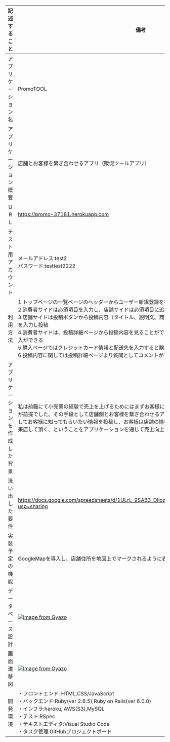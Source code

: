 | 記述すること                   | 備考                                                                                                                                                                                                                                                                                                                                                                                                                                                                                                                             | 
| ------------------------------ | -------------------------------------------------------------------------------------------------------------------------------------------------------------------------------------------------------------------------------------------------------------------------------------------------------------------------------------------------------------------------------------------------------------------------------------------------------------------------------------------------------------------------------- | 
| アプリケーション名             | PromoTOOL                                                                                                                                                                                                                                                                                                                                                                                                                                                                                                                        | 
| アプリケーション概要           | 店舗とお客様を繋ぎ合わせるアプリ（販促ツールアプリ）                                                                                                                                                                                                                                                                                                                                                                                                                                                                             | 
| ＵＲＬ                         | https://promo-37181.herokuapp.com                                                                                                                                                                                                                                                                                                                                                                                                                                                                                                | 
| テスト用アカウント             | メールアドレス:test2<br>パスワード:testtest2222                                                                                                                                                                                                                                                                                                                                                                                                                                                                                  | 
| 利用方法                       | 1.トップページの一覧ページのヘッダーからユーザー新規登録を行う<br>2.消費者サイドは必須項目を入力し、店舗サイドは必須項目に追加して店舗情報を入力し登録<br>3.店舗サイドは投稿ボタンから投稿内容（タイトル、説明文、商品画像、カテゴリーは必須、価格は任意）を入力し投稿<br>4.消費者サイドは、投稿詳細ページから投稿内容を見ることができ価格情報があるものは販売商品として購入ができる<br>5.購入ページではクレジットカード情報と配送先を入力すると購入ができる<br>6.投稿内容に関しては投稿詳細ページより質問としてコメントができる | 
| アプリケーションを作成した背景 | 私は前職にて小売業の経験で売上を上げるためにはまずお客様にお店のことを知ってもらいご来店頂くことが前提でした。その手段として店舗側とお客様を繋ぎ合わせるアプリを開発しました。店舗側がアピールとしてお客様に知ってもらいたい情報を投稿し、お客様は店舗の情報を見ることができ興味を持ってもらいご来店して頂く、ということをアプリケーションを通じて売上向上、集客に繋げればと考え作成しました。                                                                                                                                   | 
| 洗い出した要件                 | https://docs.google.com/spreadsheets/d/1ULrL_9SAB3_DIlozUyCwf1TKk5awRuarE7ZULiSD3yw/edit?usp=sharing                                                                                                                                                                                                                                                                                                                                                                                                                             | 
| 実装予定の機能                 | GoogleMapを導入し、店舗住所を地図上でマークされるように表示する                                                                                                                                                                                                                                                                                                                                                                                                                                                                  | 
| データベース設計               | [![Image from Gyazo](https://i.gyazo.com/ce2171055b8e22479c0c810aa770f851.png)](https://gyazo.com/ce2171055b8e22479c0c810aa770f851)                                                                                                                                                                                                                                                                                                                                                                                              | 
| 画面遷移図                     | [![Image from Gyazo](https://i.gyazo.com/b6b851532e30a43c2ee48cc209c7ee1c.png)](https://gyazo.com/b6b851532e30a43c2ee48cc209c7ee1c)                                                                                                                                                                                                                                                                                                                                                                                              | 
| 開発環境                       | ・フロントエンド: HTML,CSS/JavaScript<br>・バックエンド:Ruby(ver 2.6.5),Ruby on Rails(ver 6.0.0)<br>・インフラ:heroku, AWS(S3),MySQL<br>・テスト:RSpec<br>・テキストエディタ:Visual Studio Code<br>・タスク管理:GitHubプロジェクトボード                                                                                                                                                                                                                                                                                         | 